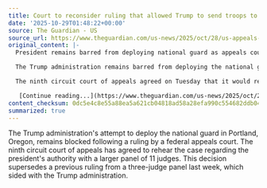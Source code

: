 ```yaml
---
title: Court to reconsider ruling that allowed Trump to send troops to Portland
date: '2025-10-29T01:48:22+00:00'
source: The Guardian - US
source_url: https://www.theguardian.com/us-news/2025/oct/28/us-appeals-court-trump-portland-troops
original_content: |-
  President remains barred from deploying national guard as appeals court agrees to ‘en banc’ rehearing of case

  The Trump administration remains barred from deploying the national guard in Portland, Oregon, following a federal appeals court ruling.

  The ninth circuit court of appeals agreed on Tuesday that it would rehear a case over the president’s authority with a broader court of 11 judges. The appeals court also vacated a ruling from a three-judge panel last week that sided with the Trump administration.

   [Continue reading...](https://www.theguardian.com/us-news/2025/oct/28/us-appeals-court-trump-portland-troops)
content_checksum: 0dc5e4c8e55a88ea5a621cb04818ad58a28efa990c554682ddb041f407b7bfa0
summarized: true
---
```


The Trump administration's attempt to deploy the national guard in Portland, Oregon, remains blocked following a ruling by a federal appeals court. The ninth circuit court of appeals has agreed to rehear the case regarding the president's authority with a larger panel of 11 judges. This decision supersedes a previous ruling from a three-judge panel last week, which sided with the Trump administration.